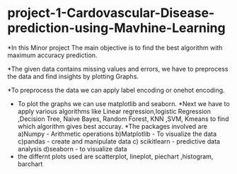 # project-1-Cardovascular-Disease-prediction-using-Mavhine-Learning

*In this Minor project The main objective is to find the best algorithm with maximum accuracy prediction.

*The given data contains missing values and errors, we have to preprocess the data and find insights by plotting Graphs.

*To preprocess the data we can apply label encoding or onehot encoding.

* To plot the graphs we can use matplotlib and seaborn.
*Next we have to apply various algorithms like Linear regression,logistic Regression ,Decision Tree, Naive Bayes, Random Forest, KNN ,SVM, Kmeans to find which algorithm gives best accuray.
*The packages involved are
a)Numpy - Arithmetic operations
b)Matplotlib - To visualize the data
c)pandas - create and manipulate data
c) scikitlearn - predictive data analysis
d)seaborn - to visualize data
* the differnt plots used are scatterplot, lineplot, piechart ,histogram, barchart
